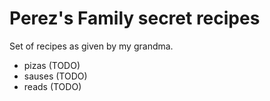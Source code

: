 # Perez's Family secret recipes

Set of recipes as given by my grandma.

* pizas (TODO)
* sauses (TODO)
* reads (TODO)